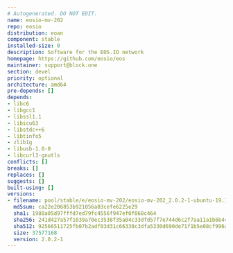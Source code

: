 ```yaml
---
# Autogenerated. DO NOT EDIT.
name: eosio-mv-202
repo: eosio
distribution: eoan
component: stable
installed-size: 0
description: Software for the EOS.IO network
homepage: https://github.com/eosio/eos
maintainer: support@block.one
section: devel
priority: optional
architecture: amd64
pre-depends: []
depends:
- libc6
- libgcc1
- libssl1.1
- libicu63
- libstdc++6
- libtinfo5
- zlib1g
- libusb-1.0-0
- libcurl3-gnutls
conflicts: []
breaks: []
replaces: []
suggests: []
built-using: []
versions:
- filename: pool/stable/e/eosio-mv-202/eosio-mv-202_2.0.2-1-ubuntu-19.10_amd64.deb
  md5sum: ca22e206853b921056a03cefe6225e29
  sha1: 1988a05d97fffd7ed79fc4556f947ef0f868c464
  sha256: 241d427a57f1039a70ec3538f35a04c33dfd57f7e744d6c2f7aa11a1b6b44e67
  sha512: 92566511725fb07b2adf03d31c66330c3dfa5330d690de71f1b5e08cf996a1db3aac4a1c3ca46e4fbe8bf7da070a3fbeb092f134aa3405b813bbec978f644bc2
  size: 37577168
  version: 2.0.2-1
---
```


